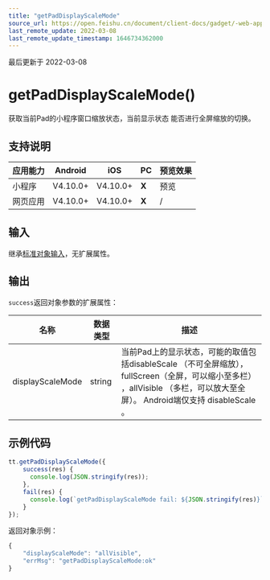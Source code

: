 ```yaml
---
title: "getPadDisplayScaleMode"
source_url: https://open.feishu.cn/document/client-docs/gadget/-web-app-api/interface/pad/getpaddisplayscalemode
last_remote_update: 2022-03-08
last_remote_update_timestamp: 1646734362000
---
```

最后更新于 2022-03-08

# getPadDisplayScaleMode()

获取当前Pad的小程序窗口缩放状态，当前显示状态 能否进行全屏缩放的切换。

## 支持说明

应用能力 | Android | iOS | PC | 预览效果
--- | --- | --- | --- | ---
小程序 | V4.10.0+ | V4.10.0+ | **X** | 预览
网页应用 | V4.10.0+ | V4.10.0+ | **X** | /

## 输入

继承[标准对象输入](https://open.feishu.cn/document/uYjL24iN/ukzNy4SO3IjL5cjM)，无扩展属性。

## 输出

`success`返回对象参数的扩展属性：

名称 | 数据类型 | 描述
--- | --- | ---
displayScaleMode | string | 当前Pad上的显示状态，可能的取值包括disableScale （不可全屏缩放），fullScreen（全屏，可以缩小至多栏） ，allVisible （多栏，可以放大至全屏）。 Android端仅支持 disableScale 。

## 示例代码

```js
tt.getPadDisplayScaleMode({ 
    success(res) {
      console.log(JSON.stringify(res));
    },
    fail(res) {
      console.log(`getPadDisplayScaleMode fail: ${JSON.stringify(res)}`);
    }
});
```

返回对象示例：
```js
{
    "displayScaleMode": "allVisible",
    "errMsg": "getPadDisplayScaleMode:ok"
}
```
